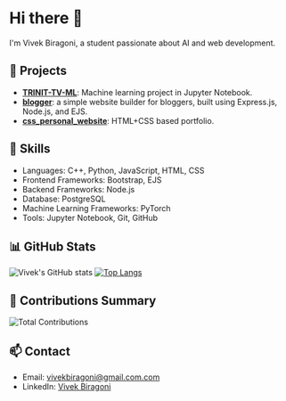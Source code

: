 

<!--
**vivekbiragoni/vivekbiragoni** is a ✨ _special_ ✨ repository because its `README.md` (this file) appears on your GitHub profile.

Here are some ideas to get you started:

- 🔭 I’m currently working on ...
- 🌱 I’m currently learning ...
- 👯 I’m looking to collaborate on ...
- 🤔 I’m looking for help with ...
- 💬 Ask me about ...
- 📫 How to reach me: ...
- 😄 Pronouns: ...
- ⚡ Fun fact: ...
-->

# Hi there 👋
I'm Vivek Biragoni, a student passionate about AI and web development.

## 🔭 Projects
- **[TRINIT-TV-ML](https://github.com/vinuhack/TRINIT-TV-ML)**: Machine learning project in Jupyter Notebook.
- **[blogger](https://github.com/vivekbiragoni/blogger)**: a simple website builder for bloggers, built using Express.js, Node.js, and EJS.
- **[css_personal_website](https://github.com/vivekbiragoni/css_personal_website)**: HTML+CSS based portfolio.

## 🌱 Skills
- Languages: C++, Python, JavaScript, HTML, CSS
- Frontend Frameworks: Bootstrap, EJS
- Backend Frameworks: Node.js
- Database: PostgreSQL
- Machine Learning Frameworks: PyTorch
- Tools: Jupyter Notebook, Git, GitHub

## 📊 GitHub Stats
![Vivek's GitHub stats](https://github-readme-stats.vercel.app/api?username=vivekbiragoni&show_icons=true&theme=radical)
[![Top Langs](https://github-readme-stats.vercel.app/api/top-langs/?username=vivekbiragoni&layout=compact&theme=radical)](https://github.com/vivekbiragoni/github-readme-stats)

## 💼 Contributions Summary
![Total Contributions](https://github-readme-streak-stats.herokuapp.com/?user=vivekbiragoni)

## 📫 Contact
- Email: vivekbiragoni@gmail.com.com
- LinkedIn: [Vivek Biragoni](https://linkedin.com/in/vivekbiragoni)




